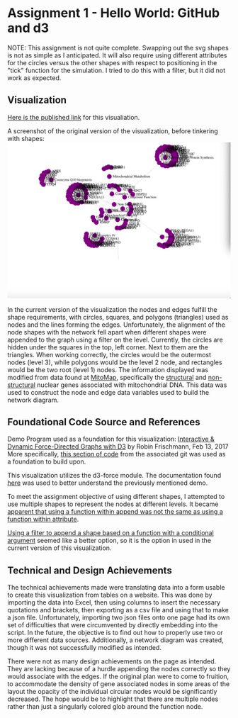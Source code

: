 Assignment 1 - Hello World: GitHub and d3  
===
NOTE: This assignment is not quite complete. Swapping out the svg shapes is not as simple as I anticipated. It will also require using different attributes for the circles versus the other shapes with respect to positioning in the "tick" function for the simulation. I tried to do this with a filter, but it did not work as expected.

Visualization
---
[Here is the published link](https://github.com/jpetittowpi/01-ghd3/blob/jpetittowpi-patch-1/index.html) for this visualiation.

A screenshot of the original version of the visualization, before tinkering with shapes:
![Network Diagram - nDNA Mitochondrial Genes and Their Functions](Original_v_Turnedin.png)

In the current version of the visualization the nodes and edges fulfill the shape requirements, with circles, squares, and polygons (triangles) used as nodes and the lines forming the edges. Unfortunately, the alignment of the node shapes with the network fell apart when different shapes were appended to the graph using a filter on the level.
Currently, the circles are hidden under the squares in the top, left corner. Next to them are the triangles. When working correctly, the circles would be the outermost nodes (level 3), while polygons would be the level 2 node, and rectangles would be the two root (level 1) nodes.
The information displayed was modified from data found at [MitoMap](https://www.mitomap.org/MITOMAP), specifically the [structural](https://www.mitomap.org/foswiki/bin/view/MITOMAP/NuclearGenesStructural) and [non-structural](https://www.mitomap.org/foswiki/bin/view/MITOMAP/NuclearGenesNonStructural) nuclear genes associated with mitochondrial DNA. This data was used to construct the node and edge data variables used to build the network diagram.

Foundational Code Source and References
---
Demo Program used as a foundation for this visualization:
[Interactive & Dynamic Force-Directed Graphs with D3](https://medium.com/ninjaconcept/interactive-dynamic-force-directed-graphs-with-d3-da720c6d7811) by Robin Frischmann, Feb 13, 2017
More specifically, [this section of code](https://github.com/ninjaconcept/d3-force-directed-graph/blob/master/example/2-relations.html) from the associated git was used as a foundation to build upon.

This visualization utilizes the d3-force module. The documentation found [here](https://github.com/d3/d3-force/blob/master/README.md) was used to better understand the previously mentioned demo.

To meet the assignment objective of using different shapes, I attempted to use multiple shapes to represent the nodes at different levels. It became [apparent that using a function within append was not the same as using a function within attribute](https://stackoverflow.com/questions/28485046/d3-append-with-function-argument).

[Using a filter to append a shape based on a function with a conditional argument](https://stackoverflow.com/questions/20335118/filter-data-in-d3-to-draw-either-circle-or-square) seemed like a better option, so it is the option in used in the current version of this visualization.


Technical and Design Achievements
---
The technical achievements made were translating data into a form usable to create this visualization from tables on a website. This was done by importing the data into Excel, then using columns to insert the necessary quotations and brackets, then exporting as a csv file and using that to make a json file. Unfortunately, importing two json files onto one page had its own set of difficulties that were circumvented by directly embedding into the script. In the future, the objective is to find out how to properly use two or more different data sources. Additionally, a network diagram was created, though it was not successfully modified as intended.

There were not as many design achievements on the page as intended. They are lacking because of a hurdle appending the nodes correctly so they would associate with the edges. If the original plan were to come to fruition, to accommodate the density of gene associated nodes in some areas of the layout the opacity of the individual circular nodes would be significantly decreased. The hope would be to highlight that there are multiple nodes rather than just a singularly colored glob around the function node.
